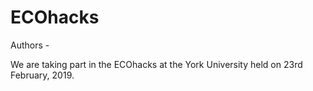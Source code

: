 # ECOhacks

<p> Authors - </p>
<p> We are taking part in the ECOhacks at the York University held on 23rd February, 2019. </p>
